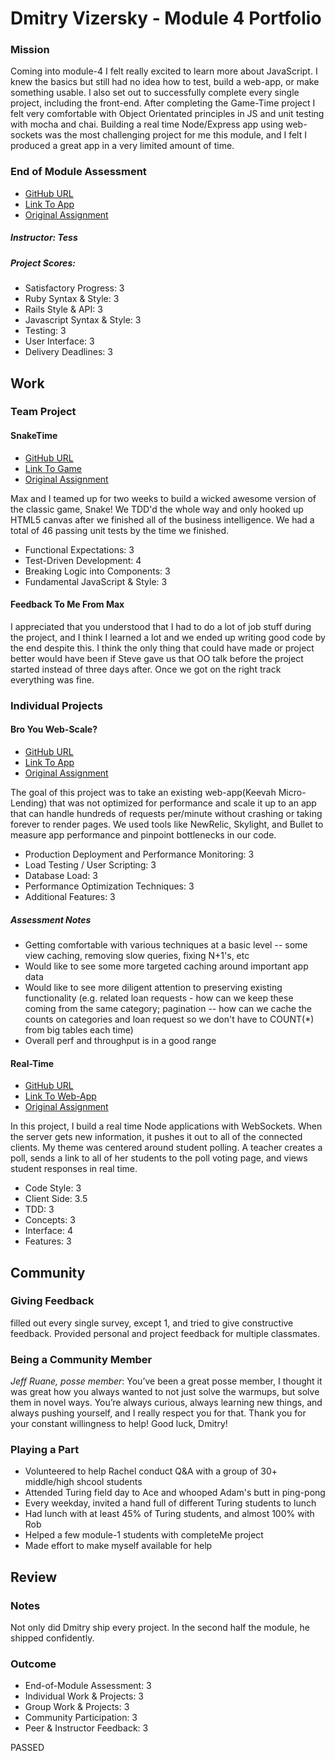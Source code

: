 # Dmitry Vizersky - Module 4 Portfolio

### Mission

Coming into module-4 I felt really excited to learn more about JavaScript. I knew the basics but still had no idea how to test, build a web-app, or make something usable. I also set out to successfully complete every single project, including the front-end. After completing the Game-Time project I felt very comfortable with Object Orientated principles in JS and unit testing with mocha and chai. Building a real time Node/Express app using web-sockets was the most challenging project for me this module, and I felt I produced a great app in a very limited amount of time.

### End of Module Assessment


* [GitHub URL](https://github.com/Dmitry1007/final-countdown)
* [Link To App](https://rocky-shore-9301.herokuapp.com/)
* [Original Assignment](https://gist.github.com/stevekinney/7423bf8d4a4a8622b386)

##### Instructor: Tess
##### Project Scores:

* Satisfactory Progress: 3
* Ruby Syntax & Style: 3
* Rails Style & API: 3
* Javascript Syntax & Style: 3
* Testing: 3
* User Interface: 3
* Delivery Deadlines: 3

## Work

### Team Project

#### SnakeTime

* [GitHub URL](https://github.com/Dmitry1007/snake-time/tree/master)
* [Link To Game](http://dmitry1007.github.io/snake-time/)
* [Original Assignment](https://github.com/turingschool/lesson_plans/blob/master/ruby_04-apis_and_scalability/gametime_project.markdown)

Max and I teamed up for two weeks to build a wicked awesome version of the classic game, Snake! We TDD'd the whole way and only hooked up HTML5 canvas after we finished all of the business intelligence. We had a total of 46 passing unit tests by the time we finished.

* Functional Expectations: 3
* Test-Driven Development: 4
* Breaking Logic into Components: 3
* Fundamental JavaScript & Style: 3

#### Feedback To Me From Max

I appreciated that you understood that I had to do a lot of job stuff during the project, and I think I learned a lot and we ended up writing good code by the end despite this. I think the only thing that could have made or project better would have been if Steve gave us that OO talk before the project started instead of three days after. Once we got on the right track everything was fine.

### Individual Projects

#### Bro You Web-Scale?

* [GitHub URL](https://github.com/Dmitry1007/keevah)
* [Link To App](https://scale-up-keevah.herokuapp.com/)
* [Original Assignment](https://github.com/turingschool/curriculum/blob/master/source/projects/the_scale_up.markdown)

The goal of this project was to take an existing web-app(Keevah Micro-Lending) that was not optimized for performance and scale it up to an app that can handle hundreds of requests per/minute without crashing or taking forever to render pages. We used tools like NewRelic, Skylight, and Bullet to measure app performance and pinpoint bottlenecks in our code.

* Production Deployment and Performance Monitoring: 3
* Load Testing / User Scripting: 3
* Database Load: 3
* Performance Optimization Techniques: 3
* Additional Features: 3

##### Assessment Notes

* Getting comfortable with various techniques at a basic level -- some view caching, removing slow queries, fixing N+1's, etc
* Would like to see some more targeted caching around important app data
* Would like to see more diligent attention to preserving existing functionality (e.g. related loan requests - how can we keep these coming from the same category; pagination -- how can we cache the counts on categories and loan request so we don't have to COUNT(*) from big tables each time)
* Overall perf and throughput is in a good range

#### Real-Time

* [GitHub URL](https://github.com/Dmitry1007/real-hammer-time)
* [Link To Web-App](https://real-hammer-time.herokuapp.com/)
* [Original Assignment](https://github.com/turingschool/curriculum/blob/master/source/projects/real_time.markdown)

In this project, I build a real time Node applications with WebSockets. When the server gets new information, it pushes it out to all of the connected clients. My theme was centered around student polling. A teacher creates a poll, sends a link to all of her students to the poll voting page, and views student responses in real time.

* Code Style:  3
* Client Side: 3.5
* TDD:         3
* Concepts:    3
* Interface:   4
* Features:    3

## Community

### Giving Feedback

filled out every single survey, except 1, and tried to give constructive feedback. Provided personal and project feedback for multiple classmates.

### Being a Community Member

_Jeff Ruane, posse member_: You’ve been a great posse member, I thought it was great how you always wanted to not just solve the warmups, but solve them in novel ways. You’re always curious, always learning new things, and always pushing yourself, and I really respect you for that. Thank you for your constant willingness to help! Good luck, Dmitry!

### Playing a Part

* Volunteered to help Rachel conduct Q&A with a group of 30+ middle/high shcool students
* Attended Turing field day to Ace and whooped Adam's butt in ping-pong
* Every weekday, invited a hand full of different Turing students to lunch
* Had lunch with at least 45% of Turing students, and almost 100% with Rob
* Helped a few module-1 students with completeMe project
* Made effort to make myself available for help

## Review

### Notes

Not only did Dmitry ship every project. In the second half the module, he shipped confidently.

### Outcome

- End-of-Module Assessment: 3
- Individual Work & Projects: 3
- Group Work & Projects: 3
- Community Participation: 3
- Peer & Instructor Feedback: 3

PASSED
